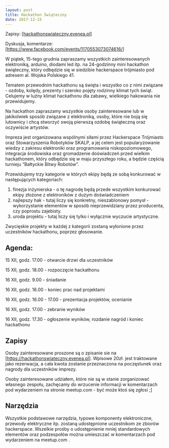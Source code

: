 ```yaml
---
layout: post
title: Hackathon Świąteczny
date: 2017-12-15
---
```


Zapisy: [<a href="https://hackathonswiateczny.evenea.pl" target="_blank">hackathonswiateczny.evenea.pl</a>]

Dyskusja, komentarze: [<a href="https://www.facebook.com/events/1170553073074616/" target="_blank">https://www.facebook.com/events/1170553073074616/</a>]

W piątek, 15-tego grudnia zapraszamy wszystkich zainteresowanych elektroniką, arduino, diodami led itp. na 24-godzinny mini hackathon świąteczny, który odbędzie się w siedzibie hackerspace trójmiasto pod adresem al. Wojska Polskiego 41.

Tematem przewodnim hackathonu są święta i wszystko co z nimi związane - ozdoby, kolędy, prezenty i szeroko pojęty rodzinny klimat tych świąt. Celujemy w luźny klimat hackathonu dla zabawy, wielkiego hakowania nie przewidujemy.

Na hackathon zapraszamy wszystkie osoby zainteresowane lub w jakikolwiek sposób związane z elektroniką, osoby, które nie boją się lutownicy i chcą stworzyć swoją pierwszą ozdobę świąteczną oraz oczywiście artystów.

Impreza jest organizowana wspólnymi siłami przez Hackerspace Trójmiasto oraz Stowarzyszenia Robotyków SKALP, a jej celem jest popularyzowanie wiedzy z zakresu elektroniki oraz programowania niskopoziomowego, integracja środowiska oraz gromadzenie doświadczeń przed wielkim hackathonem, który odbędzie się w maju przyszłego roku, a będzie częścią turnieju “Bałtyckie Bitwy Robotów”.

Przewidujemy trzy kategorie w których ekipy będą ze sobą konkurować w następujących kategoriach:
1. finezja inżynierska - o tę nagrodę będą przede wszystkim konkurować ekipy złożone z elektroników z dużym doświadczeniem
2. najlepszy hak - tutaj liczy się konkretny, nieszablonowy pomysł - wykorzystanie elementów w sposób nieprzewidziany przez producenta, czy poprostu zajebisty.
3. uroda projektu - tutaj liczy się tylko i wyłącznie wyczucie artystyczne.

Zwycięskie projekty w każdej z kategorii zostaną wyłonione przez uczestników hackathonu, poprzez głosowanie.

## Agenda:

15 XII, godz. 17.00 - otwarcie drzwi dla uczestników

15 XII, godz. 18.00 - rozpoczęcie hackathonu

16 XII, godz. 9.00 - śniadanie

16 XII, godz. 16.00 - koniec prac nad projektami

16 XII, godz. 16.00 - 17.00 - prezentacja projektów, ocenianie

16 XII, godz. 17.00 - zebranie wyników

16 XII, godz. 17.30 - ogłoszenie wyników, rozdanie nagród i koniec hackathonu

## Zapisy

Osoby zainteresowane proszone są o zpisanie sie na [<a href="https://hackathonswiateczny.evenea.pl">https://hackathonswiateczny.evenea.pl</a>]. Wpisowe 20zł. jest traktowane jako rezerwacja, a cała kwota zostanie przeznaczona na poczęstunek oraz nagrody dla uczestników imprezy.

Osoby zainteresowane udziałem, które nie są w stanie zorganizować własnego zespołu, zachęcamy do wrzucenie informacji w komentarzach pod wydarzeniem na stronie meetup.com - być może ktoś się zgłosi ;]

## Narzędzia

Wszystkie podstawowe narzędzia, typowe komponenty elektroniczne, przewody elektryczne itp. zostaną udostępnione uczestnikom ze zbiorów hackerspace. Wszelkie prośby o udostępnienie mniej standardowych elementów oraz podzespołów można umieszczać w komentarzach pod wydarzeniem na meetup.com .
